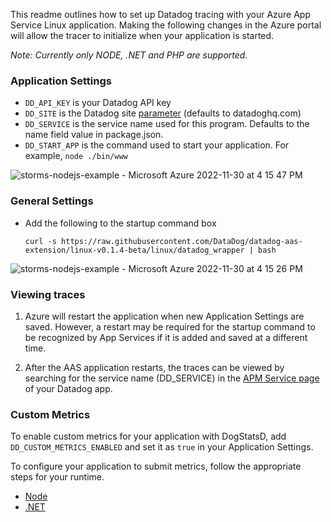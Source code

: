 This readme outlines how to set up Datadog tracing with your Azure App Service Linux application. Making the following changes in the Azure portal will allow the tracer to initialize when your application is started.

_Note: Currently only NODE, .NET and PHP are supported._
### Application Settings
- `DD_API_KEY` is your Datadog API key
- `DD_SITE` is the Datadog site [parameter](https://docs.datadoghq.com/getting_started/site/#access-the-datadog-site) (defaults to datadoghq.com)
- `DD_SERVICE` is the service name used for this program. Defaults to the name field value in package.json.
- `DD_START_APP` is the command used to start your application. For example, `node ./bin/www`

![storms-nodejs-example - Microsoft Azure 2022-11-30 at 4 15 47 PM](https://p-qkfgo2.t2.n0.cdn.getcloudapp.com/items/YEuD88kN/57eceb6b-dd34-4d5f-a7ea-a8fcc2ec77ba.jpg?source=viewer&v=505cc168a458a4ec84b7d6a903f78493)

### General Settings
- Add the following to the startup command box

      curl -s https://raw.githubusercontent.com/DataDog/datadog-aas-extension/linux-v0.1.4-beta/linux/datadog_wrapper | bash

![storms-nodejs-example - Microsoft Azure 2022-11-30 at 4 15 26 PM](https://p-qkfgo2.t2.n0.cdn.getcloudapp.com/items/P8uNWWQ6/02c4f33f-f4d9-42b3-b746-3d5c9d62a8f3.jpg?source=viewer&v=3db9f9bba7f342e88c43da5aed1218fd)

### Viewing traces

1. Azure will restart the application when new Application Settings are saved. However, a restart may be required for the startup command to be recognized by App Services if it is added and saved at a different time.

2. After the AAS application restarts, the traces can be viewed by searching for the service name (DD_SERVICE) in the [APM Service page](https://docs.datadoghq.com/tracing/services/service_page/) of your Datadog app.

### Custom Metrics

To enable custom metrics for your application with DogStatsD, add  `DD_CUSTOM_METRICS_ENABLED` and set it as `true` in your Application Settings.

To configure your application to submit metrics, follow the appropriate steps for your runtime.

- [Node](https://github.com/brightcove/hot-shots)
- [.NET](https://docs.datadoghq.com/developers/dogstatsd/?tab=hostagent&code-lang=dotnet#code)
